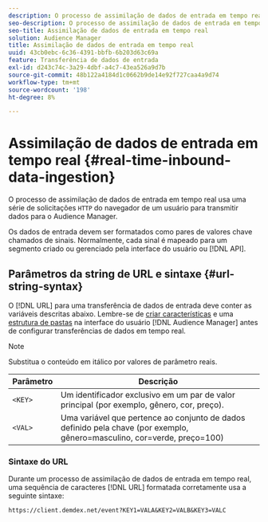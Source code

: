 ```yaml
---
description: O processo de assimilação de dados de entrada em tempo real usa uma série de solicitações HTTP do navegador de um usuário para transmitir dados para o Audience Manager.
seo-description: O processo de assimilação de dados de entrada em tempo real usa uma série de solicitações HTTP do navegador de um usuário para transmitir dados para o Audience Manager.
seo-title: Assimilação de dados de entrada em tempo real
solution: Audience Manager
title: Assimilação de dados de entrada em tempo real
uuid: 43cb0ebc-6c36-4391-bbfb-6b203d63c69a
feature: Transferência de dados de entrada
exl-id: d243c74c-3a29-4dbf-a4c7-43ea526a9d7b
source-git-commit: 48b122a4184d1c0662b9de14e92f727caa4a9d74
workflow-type: tm+mt
source-wordcount: '198'
ht-degree: 8%

---
```


# Assimilação de dados de entrada em tempo real {#real-time-inbound-data-ingestion}

O processo de assimilação de dados de entrada em tempo real usa uma série de solicitações `HTTP` do navegador de um usuário para transmitir dados para o Audience Manager.

<!-- c_rt_inbound_real_time.xml -->

Os dados de entrada devem ser formatados como pares de valores chave chamados de sinais. Normalmente, cada sinal é mapeado para um segmento criado ou gerenciado pela interface do usuário ou [!DNL API].

## Parâmetros da string de URL e sintaxe {#url-string-syntax}

O [!DNL URL] para uma transferência de dados de entrada deve conter as variáveis descritas abaixo. Lembre-se de [criar características](../../../features/traits/create-onboarded-rule-based-traits.md) e uma [estrutura de pastas](../../../features/traits/trait-storage.md#create-trait-storage-folder) na interface do usuário [!DNL Audience Manager] antes de configurar transferências de dados em tempo real.

>[!NOTE]
>
>Substitua o conteúdo em itálico por valores de parâmetro reais.

| Parâmetro | Descrição |
|---|---|
| `<KEY>` | Um identificador exclusivo em um par de valor principal (por exemplo, gênero, cor, preço). |
| `<VAL>` | Uma variável que pertence ao conjunto de dados definido pela chave (por exemplo, gênero=masculino, cor=verde, preço=100) |

### Sintaxe do URL

Durante um processo de assimilação de dados de entrada em tempo real, uma sequência de caracteres [!DNL URL] formatada corretamente usa a seguinte sintaxe:

```
https://client.demdex.net/event?KEY1=VALA&KEY2=VALB&KEY3=VALC
```

